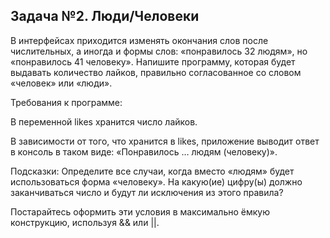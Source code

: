 ## Задача №2. Люди/Человеки
В интерфейсах приходится изменять окончания слов после числительных, а иногда и формы слов: «понравилось 32 людям», но «понравилось 41 человеку». Напишите программу, которая будет выдавать количество лайков, правильно согласованное со словом «человек» или «люди».

Требования к программе:

В переменной likes хранится число лайков.

В зависимости от того, что хранится в likes, приложение выводит ответ в консоль в таком виде: «Понравилось … людям (человеку)».

Подсказки:
Определите все случаи, когда вместо «людям» будет использоваться форма «человеку». На какую(ие) цифру(ы) должно заканчиваться число и будут ли исключения из этого правила?

Постарайтесь оформить эти условия в максимально ёмкую конструкцию, используя && или ||.